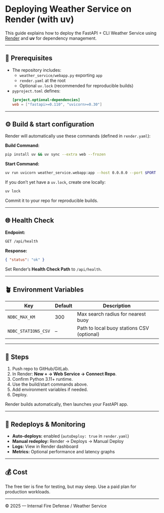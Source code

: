 # Deploying Weather Service on Render (with uv)

This guide explains how to deploy the FastAPI + CLI Weather Service using [Render](https://render.com) and **uv** for dependency management.

---

## 🧰 Prerequisites

- The repository includes:
  - `weather_service/webapp.py` exporting `app`
  - `render.yaml` at the root
  - Optional `uv.lock` (recommended for reproducible builds)
- `pyproject.toml` defines:
  ```toml
  [project.optional-dependencies]
  web = ["fastapi>=0.110", "uvicorn>=0.30"]
  ```

---

## ⚙️ Build & start configuration

Render will automatically use these commands (defined in `render.yaml`):

**Build Command:**

```bash
pip install uv && uv sync --extra web --frozen
```

**Start Command:**

```bash
uv run uvicorn weather_service.webapp:app --host 0.0.0.0 --port $PORT
```

If you don’t yet have a `uv.lock`, create one locally:

```bash
uv lock
```

Commit it to your repo for reproducible builds.

---

## 🌐 Health Check

**Endpoint:**

```bash
GET /api/health
```

**Response:**

```json
{ "status": "ok" }
```

Set Render’s **Health Check Path** to `/api/health`.

---

## 🪴 Environment Variables

| Key                 | Default | Description                                |
| ------------------- | ------- | ------------------------------------------ |
| `NDBC_MAX_KM`       | 300     | Max search radius for nearest buoy         |
| `NDBC_STATIONS_CSV` | –       | Path to local buoy stations CSV (optional) |

---

## 🚀 Steps

1. Push repo to GitHub/GitLab.
2. In Render: **New + → Web Service → Connect Repo**.
3. Confirm Python 3.11+ runtime.
4. Use the build/start commands above.
5. Add environment variables if needed.
6. Deploy.

Render builds automatically, then launches your FastAPI app.

---

## 🔁 Redeploys & Monitoring

- **Auto-deploys:** enabled (`autoDeploy: true` in `render.yaml`)
- **Manual redeploy:** Render → Deploys → Manual Deploy
- **Logs:** View in Render dashboard
- **Metrics:** Optional performance and latency graphs

---

## 💰 Cost

The free tier is fine for testing, but may sleep.
Use a paid plan for production workloads.

---

© 2025 — Internal Fire Defense / Weather Service
